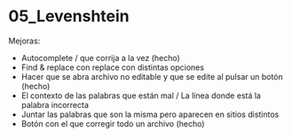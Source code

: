 # 05_Levenshtein

Mejoras:

- Autocomplete / que corrija a la vez (hecho)
- Find & replace con replace con distintas opciones 
- Hacer que se abra archivo no editable y que se edite al pulsar un botón (hecho)
- El contexto de las palabras que están mal / La línea donde está la palabra incorrecta 
- Juntar las palabras que son la misma pero aparecen en sitios distintos 
- Botón con el que corregir todo un archivo (hecho)
